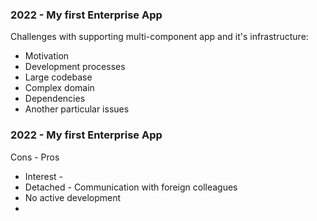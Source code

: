 ### 2022 - My first Enterprise App

Challenges with supporting multi-component app and it's infrastructure:
- Motivation
- Development processes
- Large codebase
- Complex domain
- Dependencies
- Another particular issues

### 2022 - My first Enterprise App

Cons - Pros
- Interest - 
- Detached - Communication with foreign colleagues
- No active development
- 
